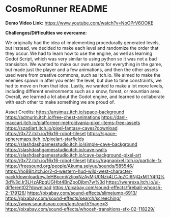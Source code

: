 # CosmoRunner README

**Demo Video Link:** https://www.youtube.com/watch?v=NoOPrV6OOKE

**Challenges/Difficulties we overcame:**

We originally had the idea of implementing procedurally generated levels, but instead, we decided to make each level and randomize the order that they occur. 
We had to learn how to use the engine, as well as learning Godot Script, which was very similar to using python so it was not a bad transisiton. 
We wanted to make our own assets for everything in the game, but made just the player and a few animations, and then the other assets used were from creative commons, such as Itch.io.
We aimed to make the enemies spawn in after you enter the level, but due to time constraints, we had to move on from that idea. 
Lastly, we wanted to make a lot more levels, including different environments such as a snow, forest, or mountian area. 
Overall, we learned a lot about the Godot engine, and learned to collaborate with each other to make something we are proud of.

Asset Credits:
https://ansimuz.itch.io/space-background
https://admurin.itch.io/free-chest-animations
https://dani-maccari.itch.io/platformer-metroidvania-pixel-items-free-assets
https://szadiart.itch.io/pixel-fantasy-caves?download
https://0x72.itch.io/16x16-robot-tileset
https://space-spheremaps.itch.io/pixelart-starfields
https://slashdashgamesstudio.itch.io/simple-cave-background
https://slashdashgamesstudio.itch.io/cave-walls
https://slashdashgamesstudio.itch.io/cave-background-pixel-art
https://0x72.itch.io/16x16-robot-tileset
https://ragnapixel.itch.io/particle-fx
https://freesound.org/people/Akuma.seiyuu/sounds/585546/
https://ho88it.itch.io/2-d-western-hud-wild-west-character-pack/download/eyJleHBpcmVzIjoxNzAyMjU0Nzk4LCJpZCI6NjQxMTY4fQ%3d%3d.Ir3LHzARpqUGHbt4BnZpoDjbm7w%3d
https://wenrexa.itch.io/ui-different02?download
https://pixabay.com/sound-effects/fireball-whoosh-2-179126/
https://pixabay.com/sound-effects/slimejump-6913/
https://pixabay.com/sound-effects/search/screeching/
https://www.soundsnap.com/tags/earth?page=3
https://pixabay.com/sound-effects/whoosh-transitions-sfx-02-118229/
